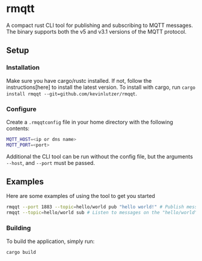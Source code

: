 # rmqtt

A compact rust CLI tool for publishing and subscribing to MQTT messages. The binary supports both the v5 and v3.1 versions
of the MQTT protocol.

## Setup

### Installation

Make sure you have cargo/rustc installed. If not, follow the instructions[here] to install the latest version.
 To install with cargo, run `cargo install rmqqt --git=github.com/kevinlutzer/rmqqt`.

### Configure

Create a `.rmqqtconfig` file in your home directory with the following contents:

``` bash
MQTT_HOST=<ip or dns name>
MQTT_PORT=<port>
```

Additional the CLI tool can be run without the config file, but the arguments `--host`, and `--port` must be passed.

## Examples

Here are some examples of using the tool to get you started

``` bash
rmqqt --port 1883 --topic=hello/world pub "hello world!" # Publish message to the "hello/world" topic
rmqqt --topic=hello/world sub # Listen to messages on the "hello/world" topic.
```

### Building

To build the application, simply run:

``` bash
cargo build
```